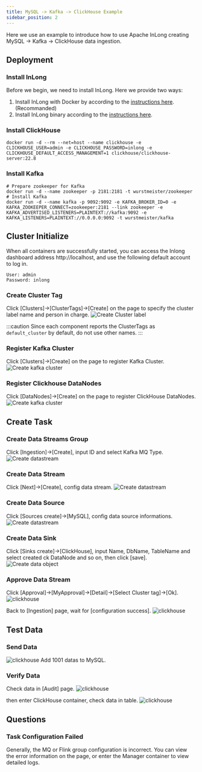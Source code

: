 ```yaml
---
title: MySQL -> Kafka -> ClickHouse Example
sidebar_position: 2
---
```


Here we use an example to introduce how to use Apache InLong creating MySQL -> Kafka -> ClickHouse data ingestion.

## Deployment
### Install InLong

Before we begin, we need to install InLong. Here we provide two ways:
1. Install InLong with Docker by according to the [instructions here](deployment/docker.md).(Recommanded)
2. Install InLong binary according to the [instructions here](deployment/bare_metal.md).

### Install ClickHouse
```shell
docker run -d --rm --net=host --name clickhouse -e CLICKHOUSE_USER=admin -e CLICKHOUSE_PASSWORD=inlong -e CLICKHOUSE_DEFAULT_ACCESS_MANAGEMENT=1 clickhouse/clickhouse-server:22.8
```

### Install Kafka
```shell
# Prepare zookeeper for Kafka
docker run -d --name zookeeper -p 2181:2181 -t wurstmeister/zookeeper
# Install Kafka 
docker run -d --name kafka -p 9092:9092 -e KAFKA_BROKER_ID=0 -e KAFKA_ZOOKEEPER_CONNECT=zookeeper:2181 --link zookeeper -e KAFKA_ADVERTISED_LISTENERS=PLAINTEXT://kafka:9092 -e KAFKA_LISTENERS=PLAINTEXT://0.0.0.0:9092 -t wurstmeister/kafka
```

## Cluster Initialize
When all containers are successfully started, you can access the Inlong dashboard address http://localhost, and use the following default account to log in.
```
User: admin
Password: inlong
```

### Create Cluster Tag
Click [Clusters]->[ClusterTags]->[Create] on the page to specify the cluster label name and person in charge.
![Create Cluster label](img/clickhouse/create_cluster_label.png)

:::caution
Since each component reports the ClusterTags as `default_cluster` by default, do not use other names.
:::

### Register Kafka Cluster
Click [Clusters]->[Create] on the page to register Kafka Cluster.
![Create kafka cluster](img/clickhouse/kafka_cluster.png)

### Register Clickhouse DataNodes
Click [DataNodes]->[Create] on the page to register ClickHouse DataNodes.
![Create kafka cluster](img/clickhouse/datanode.png)

## Create Task
### Create Data Streams Group
Click [Ingestion]->[Create], input ID and select Kafka MQ Type.
![Create datastream](img/clickhouse/create_ingestion.png)

### Create Data Stream
Click [Next]->[Create], config data stream.
![Create datastream](img/clickhouse/data_stream_config.png)

### Create Data Source
Click [Sources create]->[MySQL], config data source informations.
![Create datastream](img/clickhouse/create_data_source.png)

### Create Data Sink
Click [Sinks create]->[ClickHouse], input Name, DbName, TableName and select created ck DataNode and so on, then click [save].
![Create data object](img/clickhouse/create_sink.png)

### Approve Data Stream
Click [Approval]->[MyApproval]->[Detail]->[Select Cluster tag]->[Ok].
![clickhouse](img/clickhouse/approval.png)

Back to [Ingestion] page, wait for [configuration success].
![clickhouse](img/clickhouse/result.png)

## Test Data
### Send Data
![clickhouse](img/clickhouse/send_data.png)
Add 1001 datas to MySQL.

### Verify Data
Check data in [Audit] page.
![clickhouse](img/clickhouse/data_page.png)

then enter ClickHouse container, check data in table.
![clickhouse](img/clickhouse/data_table.png)

## Questions
### Task Configuration Failed
Generally, the MQ or Flink group configuration is incorrect. You can view the error information on the page, or enter the Manager container to view detailed logs.